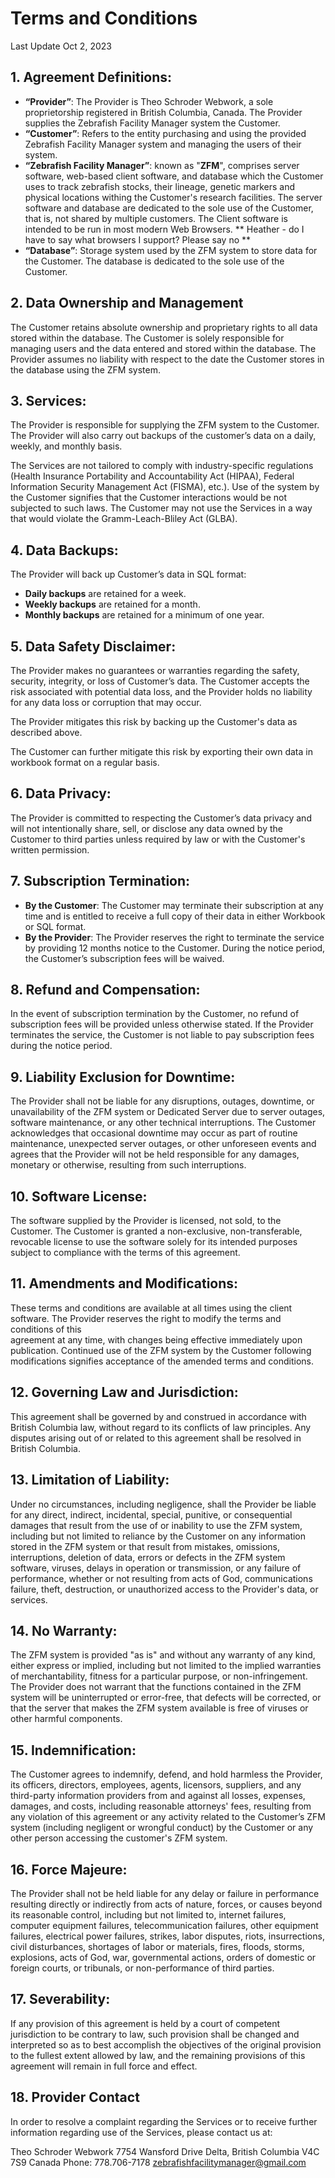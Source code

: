 # **Terms and Conditions**

Last Update Oct 2, 2023

## **1. Agreement Definitions:**

- **“Provider”**: The Provider is Theo Schroder Webwork, a sole 
  proprietorship registered in British Columbia, Canada. The Provider supplies 
  the Zebrafish 
  Facility Manager system the Customer.
- **“Customer”**: Refers to the entity purchasing and using the provided
  Zebrafish Facility Manager system and managing the users of their system.
- **“Zebrafish Facility Manager”**: known as "**ZFM**", comprises server 
  software,
  web-based client software, and database which the Customer uses to
  track zebrafish stocks, their lineage, genetic markers and physical
  locations withing the Customer's research facilities.
  The server software and database are dedicated to the sole 
  use of the 
  Customer, that is, not shared by multiple customers.
  The Client software is intended to be run in most modern Web Browsers. ** 
  Heather - do I have to say what browsers I support? Please say no **
- **“Database”**: Storage system used by the ZFM system to store 
  data for the Customer.
  The database is dedicated to the sole use of the Customer.

## **2. Data Ownership and Management**

The Customer retains absolute ownership and proprietary rights to all data 
stored within the database.
The Customer is solely responsible for managing users and the data entered 
and stored within the database.
The Provider assumes no liability with respect to the date the Customer 
stores in the database using the ZFM system.

## **3. Services:**

The Provider is responsible for supplying the ZFM system to the Customer.
The Provider will also carry out backups of the customer’s data on a daily, 
weekly, and monthly basis.

The Services are not tailored to comply with industry-specific regulations
(Health Insurance Portability and Accountability Act (HIPAA),
Federal Information Security Management Act (FISMA), etc.).
Use of the system by the Customer signifies that the Customer interactions 
would be  not subjected to such laws.
The Customer may not use the Services in a way that would violate the 
Gramm-Leach-Bliley Act (GLBA).

## **4. Data Backups:**

The Provider will back up Customer’s data in SQL format:
- **Daily backups** are retained for a week.
- **Weekly backups** are retained for a month.
- **Monthly backups** are retained for a minimum of one year.

## **5. Data Safety Disclaimer:**

The Provider makes no guarantees or warranties regarding the safety, 
security, integrity, or loss of Customer’s data. 
The Customer accepts the risk associated with potential data loss, and the 
Provider holds no liability for any data loss or corruption that may occur.

The Provider mitigates this risk by backing up the Customer's data as 
described above.

The Customer can further mitigate this risk by exporting their own data in 
workbook format on a regular basis.

## **6. Data Privacy:**

The Provider is committed to respecting the Customer’s data privacy and will 
not intentionally share, sell, or disclose any data owned by the Customer to 
third parties unless required by law or with the Customer's written permission.

## **7. Subscription Termination:**

- **By the Customer**: The Customer may terminate their subscription at any 
  time and is entitled to receive a full copy of their data in either 
  Workbook or SQL format.
- **By the Provider**: The Provider reserves the right to terminate the 
  service by providing 12 months notice to the Customer. During the notice 
  period, the Customer’s subscription fees will be waived.

## **8. Refund and Compensation:**

In the event of subscription termination by the Customer, no refund of 
subscription fees will be provided unless otherwise stated.
If the Provider terminates the service, the Customer is not liable to pay 
subscription fees during the notice period. 

## **9. Liability Exclusion for Downtime:**

The Provider shall not be liable for any disruptions, outages, downtime, or 
unavailability of the ZFM system or Dedicated Server due to server 
outages, software maintenance, or any other technical interruptions.
The Customer acknowledges that occasional downtime may occur as part of 
routine maintenance, unexpected server outages, or other unforeseen events 
and agrees that the Provider will not be held responsible for any damages, 
monetary or otherwise, resulting from such interruptions.


## **10. Software License:**

The software supplied by the Provider is licensed, not sold, to the Customer.
The Customer is granted a non-exclusive, non-transferable, revocable license 
to use the software solely for its intended purposes subject to compliance 
with the terms of this agreement.

## **11. Amendments and Modifications:**

These terms and conditions are available at all times using the client software.
The Provider reserves the right to modify the terms and conditions of this  
agreement at any time, with changes being effective immediately upon 
publication.
Continued use of the ZFM system by the Customer following 
modifications signifies acceptance of the amended terms and conditions.

## **12. Governing Law and Jurisdiction:**

This agreement shall be governed by and construed in accordance with British 
Columbia law, without regard to its conflicts of law principles.
Any disputes arising out of or related to this agreement shall be resolved 
in British Columbia.

## **13. Limitation of Liability:**

Under no circumstances, including negligence, shall the Provider be liable for any
direct, indirect, incidental, special, punitive, or consequential damages that result
from the use of or inability to use the ZFM system, including but not limited to
reliance by the Customer on any information stored in the ZFM system or that
result from mistakes, omissions, interruptions, deletion of data, errors or
defects in the ZFM system software, viruses, delays in operation or 
transmission, or any failure of performance,
whether or not resulting from acts of God, communications failure, theft, destruction,
or unauthorized access to the Provider's data, or services.

## **14. No Warranty:**

The ZFM system is provided "as is" and without any warranty of any kind, either
express or implied, including but not limited to the implied warranties of
merchantability, fitness for a particular purpose, or non-infringement. The Provider
does not warrant that the functions contained in the ZFM system will be
uninterrupted or error-free, that defects will be corrected, or that the server that
makes the ZFM system available is free of viruses or other harmful components.

## **15. Indemnification:**

The Customer agrees to indemnify, defend, and hold harmless the Provider, its
officers, directors, employees, agents, licensors, suppliers, and any third-party
information providers from and against all losses, expenses, damages, and costs,
including reasonable attorneys' fees, resulting from any violation of this agreement
or any activity related to the Customer’s ZFM system (including negligent or 
wrongful conduct) by the Customer or any other person accessing the 
customer's ZFM system.

## **16. Force Majeure:**

The Provider shall not be held liable for any delay or failure in performance resulting
directly or indirectly from acts of nature, forces, or causes beyond its reasonable
control, including but not limited to, internet failures, computer equipment failures,
telecommunication failures, other equipment failures, electrical power failures,
strikes, labor disputes, riots, insurrections, civil disturbances, shortages of labor
or materials, fires, floods, storms, explosions, acts of God, war, governmental actions,
orders of domestic or foreign courts, or tribunals, or non-performance of third parties.

## **17. Severability:**

If any provision of this agreement is held by a court of competent jurisdiction to be
contrary to law, such provision shall be changed and interpreted so as to best
accomplish the objectives of the original provision to the fullest extent allowed by
law, and the remaining provisions of this agreement will remain in full force and effect.


## **18. Provider Contact** 

In order to resolve a complaint regarding the Services or to receive further 
information regarding use of the Services, please contact us at:

Theo Schroder Webwork
7754 Wansford Drive
Delta, British Columbia V4C 7S9
Canada
Phone: 778.706-7178
zebrafishfacilitymanager@gmail.com
